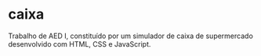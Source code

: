 # caixa
Trabalho de AED I, constituído por um simulador de caixa de supermercado desenvolvido com HTML, CSS e JavaScript.
